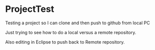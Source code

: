 ProjectTest
===========

Testing a project so I can clone and then push to github from local PC


Just trying to see how to do a local versus a remote repository.

Also editing in Eclipse to push back to Remote repository.
